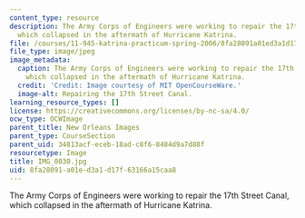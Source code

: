 ```yaml
---
content_type: resource
description: The Army Corps of Engineers were working to repair the 17th Street Canal,
  which collapsed in the aftermath of Hurricane Katrina.
file: /courses/11-945-katrina-practicum-spring-2006/8fa28091a01ed3a1d17f63166a15caa8_IMG_0030.jpg
file_type: image/jpeg
image_metadata:
  caption: The Army Corps of Engineers were working to repair the 17th Street Canal,
    which collapsed in the aftermath of Hurricane Katrina.
  credit: 'Credit: Image courtesy of MIT OpenCourseWare.'
  image-alt: Repairing the 17th Street Canal.
learning_resource_types: []
license: https://creativecommons.org/licenses/by-nc-sa/4.0/
ocw_type: OCWImage
parent_title: New Orleans Images
parent_type: CourseSection
parent_uid: 34813acf-eceb-18ad-c8f6-8484d9a7d88f
resourcetype: Image
title: IMG_0030.jpg
uid: 8fa28091-a01e-d3a1-d17f-63166a15caa8
---
```

The Army Corps of Engineers were working to repair the 17th Street Canal, which collapsed in the aftermath of Hurricane Katrina.